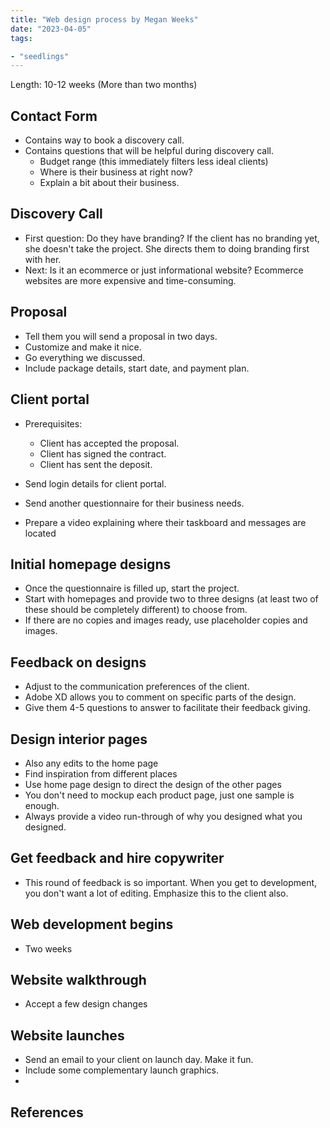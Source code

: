 ```yaml
---
title: "Web design process by Megan Weeks"
date: "2023-04-05"
tags:

- "seedlings"
---
```


Length: 10-12 weeks (More than two months)

## Contact Form

- Contains way to book a discovery call.
- Contains questions that will be helpful during discovery call.
	- Budget range (this immediately filters less ideal clients)
	- Where is their business at right now?
	- Explain a bit about their business.

## Discovery Call

- First question: Do they have branding? If the client has no branding yet, she doesn't take the project. She directs them to doing branding first with her.
- Next: Is it an ecommerce or just informational website? Ecommerce websites are more expensive and time-consuming.

## Proposal

- Tell them you will send a proposal in two days.
- Customize and make it nice.
- Go everything we discussed.
- Include package details, start date, and payment plan.

## Client portal

- Prerequisites:
	- Client has accepted the proposal.
	- Client has signed the contract.
	- Client has sent the deposit.

- Send login details for client portal.
- Send another questionnaire for their business needs.
- Prepare a video explaining where their taskboard and messages are located

## Initial homepage designs

- Once the questionnaire is filled up, start the project.
- Start with homepages and provide two to three designs (at least two of these should be completely different) to choose from.
- If there are no copies and images ready, use placeholder copies and images.

## Feedback on designs

- Adjust to the communication preferences of the client.
- Adobe XD allows you to comment on specific parts of the design.
- Give them 4-5 questions to answer to facilitate their feedback giving.

## Design interior pages

- Also any edits to the home page
- Find inspiration from different places
- Use home page design to direct the design of the other pages
- You don't need to mockup each product page, just one sample is enough.
- Always provide a video run-through of why you designed what you designed.

## Get feedback and hire copywriter

- This round of feedback is so important. When you get to development, you don't want a lot of editing. Emphasize this to the client also.

## Web development begins

- Two weeks

## Website walkthrough

- Accept a few design changes

## Website launches

- Send an email to your client on launch day. Make it fun.
- Include some complementary launch graphics.
- 

## References
